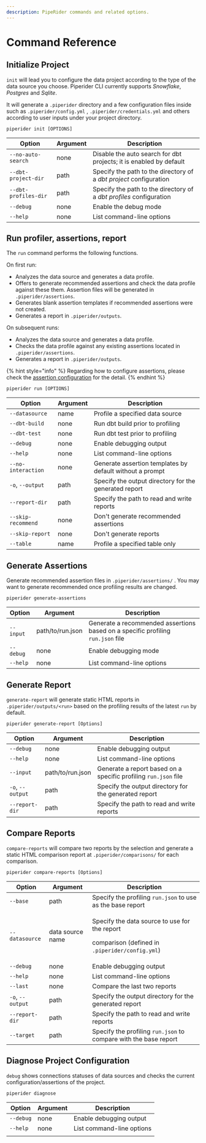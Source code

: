 ```yaml
---
description: PipeRider commands and related options.
---
```


# Command Reference

## Initialize Project

`init` will lead you to configure the data project according to the type of the data source you choose. Piperider CLI currently supports _Snowflake_, _Postgres_ and _Sqlite_.

It will generate a `.piperider` directory and a few configuration files inside such as `.piperider/config.yml` , `.piperider/credentials.yml` and others according to user inputs under your project directory.

```shell
piperider init [OPTIONS]
```

| Option               | Argument | Description                                                         |
| -------------------- | -------- | ------------------------------------------------------------------- |
| `--no-auto-search`   | none     | Disable the auto search for dbt projects; it is enabled by default  |
| `--dbt-project-dir`  | path     | Specify the path to the directory of a _dbt project_ configuration  |
| `--dbt-profiles-dir` | path     | Specify the path to the directory of a _dbt profiles_ configuration |
| `--debug`            | none     | Enable the debug mode                                               |
| `--help`             | none     | List command-line options                                           |

## Run profiler, assertions, report

The `run` command performs the following functions.

On first run:

* Analyzes the data source and generates a data profile.
* Offers to generate recommended assertions and check the data profile against these them. Assertion files will be generated in `.piperider/assertions`.
* Generates blank assertion templates if recommended assertions were not created.
* Generates a report in `.piperider/outputs`.

On subsequent runs:

* Analyzes the data source and generates a data profile.
* Checks the data profile against any existing assertions located in `.piperider/assertions`.
* Generates a report in `.piperider/outputs`.

{% hint style="info" %}
Regarding how to configure assertions, please check the [assertion configuration](data-quality-assertions/assertion-configuration.md) for the detail.
{% endhint %}

```shell
piperider run [OPTIONS]
```

| Option             | Argument | Description                                              |
| ------------------ | -------- | -------------------------------------------------------- |
| `--datasource`     | name     | Profile a specified data source                          |
| `--dbt-build`      | none     | Run dbt build prior to profiling                         |
| `--dbt-test`       | none     | Run dbt test prior to profiling                          |
| `--debug`          | none     | Enable debugging output                                  |
| `--help`           | none     | List command-line options                                |
| `--no-interaction` | none     | Generate assertion templates by default without a prompt |
| `-o`, `--output`   | path     | Specify the output directory for the generated report    |
| `--report-dir`     | path     | Specify the path to read and write reports               |
| `--skip-recommend` | none     | Don't generate recommended assertions                    |
| `--skip-report`    | none     | Don't generate reports                                   |
| `--table`          | name     | Profile a specified table only                           |

## Generate Assertions

Generate recommended assertion files in `.piperider/assertions/` . You may want to generate recommended once profiling results are changed.

```
piperider generate-assertions
```

| Option    | Argument         | Description                                                                     |
| --------- | ---------------- | ------------------------------------------------------------------------------- |
| `--input` | path/to/run.json | Generate a recommended assertions based on a specific profiling `run.json` file |
| `--debug` | none             | Enable debugging mode                                                           |
| `--help`  | none             | List command-line options                                                       |

## Generate Report

`generate-report` will generate static HTML reports in `.piperider/outputs/<run>` based on the profiling results of the latest `run` by default.

```shell
piperider generate-report [Options]
```

| Option           | Argument         | Description                                                     |
| ---------------- | ---------------- | --------------------------------------------------------------- |
| `--debug`        | none             | Enable debugging output                                         |
| `--help`         | none             | List command-line options                                       |
| `--input`        | path/to/run.json | Generate a report based on a specific profiling `run.json` file |
| `-o`, `--output` | path             | Specify the output directory for the generated report           |
| `--report-dir`   | path             | Specify the path to read and write reports                      |

## Compare Reports

`compare-reports` will compare two reports by the selection and generate a static HTML comparison report at `.piperider/comparisons/` for each comparison.

```shell
piperider compare-reports [Options]
```

| Option           | Argument         | Description                                                                                                           |
| ---------------- | ---------------- | --------------------------------------------------------------------------------------------------------------------- |
| `--base`         | path             | Specify the profiling `run.json` to use as the base report                                                            |
| `--datasource`   | data source name | <p>Specify the data source to use for the report</p><p>comparison (defined in <code>.piperider/config.yml</code>)</p> |
| `--debug`        | none             | Enable debugging output                                                                                               |
| `--help`         | none             | List command-line options                                                                                             |
| `--last`         | none             | Compare the last two reports                                                                                          |
| `-o`, `--output` | path             | Specify the output directory for the generated report                                                                 |
| `--report-dir`   | path             | Specify the path to read and write reports                                                                            |
| `--target`       | path             | Specify the profiling `run.json` to compare with the base report                                                      |

## Diagnose Project Configuration

`debug` shows connections statuses of data sources and checks the current configuration/assertions of the project.

```shell
piperider diagnose
```

| Option    | Argument | Description               |
| --------- | -------- | ------------------------- |
| `--debug` | none     | Enable debugging output   |
| `--help`  | none     | List command-line options |
|           |          |                           |
